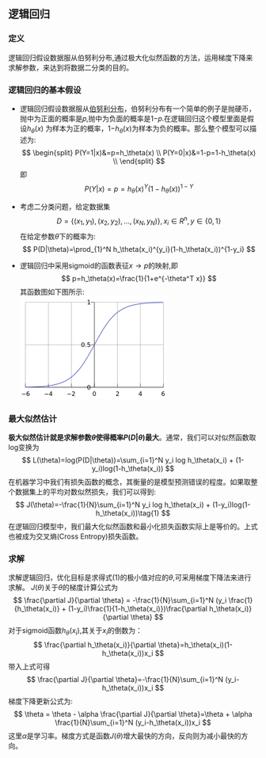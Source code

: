 <head>
    <script src="https://cdn.mathjax.org/mathjax/latest/MathJax.js?config=TeX-AMS-MML_HTMLorMML" type="text/javascript"></script>
    <script type="text/x-mathjax-config">
    	MathJax.Hub.Config({tex2jax: {
             inlineMath: [['$','$']],
             displayMath: [["\\(","\\)"],["\\[","\\]"]],
             processEscapes: true
           }
         });
    </script>
</head>

## 逻辑回归

### 定义
逻辑回归假设数据服从伯努利分布,通过极大化似然函数的方法，运用梯度下降来求解参数，来达到将数据二分类的目的。

### 逻辑回归的基本假设

- 逻辑回归假设数据服从[伯努利分布](../statics/bernoulli_distribution.md)，伯努利分布有一个简单的例子是抛硬币，抛中为正面的概率是𝑝,抛中为负面的概率是1−𝑝.在逻辑回归这个模型里面是假设$h_\theta(x)$ 为样本为正的概率，1−$h_\theta(x)$为样本为负的概率。那么整个模型可以描述为:
$$
    \begin{split}
    P(Y=1|x)&=p=h_\theta(x) \\
    P(Y=0|x)&=1-p=1-h_\theta(x) \\
    \end{split}
$$
即
$$
    P(Y|x) =p=h_\theta(x)^Y(1-h_\theta(x))^{1-Y} 
$$



- 考虑二分类问题，给定数据集
$$
    D=\{(x_1,y_1),(x_2,y_2),\dots,(x_N,y_N)\},x_i\in R^n,y\in \{0,1\}
$$
在给定参数$\theta$下的概率为:
$$
    P(D|\theta)=\prod_{1}^N h_\theta(x_i)^{y_i}(1-h_\theta(x_i))^{1-y_i}
$$

-  逻辑回归中采用sigmoid的函数表征$x\rightarrow p$的映射,即
$$
    p=h_\theta(x)=\frac{1}{1+e^{-\theta^T x}}
$$
其函数图如下图所示:<br/>
![](images/2021-07-25-22-55-03.png)

### 最大似然估计
**极大似然估计就是求解参数$\theta$使得概率$P(D|\theta)$最大**。通常，我们可以对似然函数取log变换为
$$
     L(\theta)=log(P(D|\theta))=\sum_{i=1}^N y_i log h_\theta(x_i) + (1-y_i)log(1-h_\theta(x_i))
$$
在机器学习中我们有损失函数的概念，其衡量的是模型预测错误的程度。如果取整个数据集上的平均对数似然损失，我们可以得到:
$$
    J(\theta)=-\frac{1}{N}\sum_{i=1}^N y_i log h_\theta(x_i) + (1-y_i)log(1-h_\theta(x_i))\tag{1}
$$
在逻辑回归模型中，我们最大化似然函数和最小化损失函数实际上是等价的。上式也被成为交叉熵(Cross Entropy)损失函数。

### 求解
求解逻辑回归，优化目标是求得式(1)的极小值对应的$\theta$,可采用梯度下降法来进行求解。
$J(\theta)$关于$\theta$的梯度计算公式为
$$
\frac{\partial J}{\partial \theta} = -\frac{1}{N}\sum_{i=1}^N (y_i \frac{1}{h_\theta(x_i)} + (1-y_i)\frac{1}{1-h_\theta(x_i)})\frac{\partial h_\theta(x_i)}{\partial \theta}
$$
对于sigmoid函数$h_\theta(x_i)$,其关于$x_i$的倒数为：
$$
\frac{\partial h_\theta(x_i)}{\partial \theta}=h_\theta(x_i)(1-h_\theta(x_i))x_i
$$
带入上式可得
$$
\frac{\partial J}{\partial \theta}=-\frac{1}{N}\sum_{i=1}^N (y_i-h_\theta(x_i))x_i
$$
梯度下降更新公式为:
$$
    \theta = \theta - \alpha \frac{\partial J}{\partial \theta}=\theta + \alpha \frac{1}{N}\sum_{i=1}^N (y_i-h_\theta(x_i))x_i
$$
这里$\alpha$是学习率。梯度方式是函数$J(\theta)$增大最快的方向，反向则为减小最快的方向。